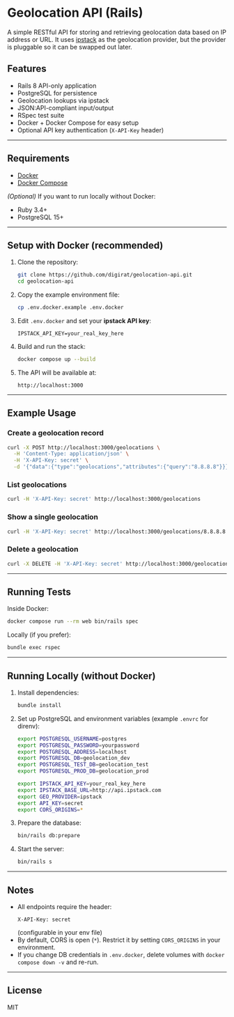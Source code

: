 # Geolocation API (Rails)

A simple RESTful API for storing and retrieving geolocation data based on IP address or URL.
It uses [ipstack](https://ipstack.com/) as the geolocation provider, but the provider is pluggable so it can be swapped out later.

## Features
- Rails 8 API-only application
- PostgreSQL for persistence
- Geolocation lookups via ipstack
- JSON:API-compliant input/output
- RSpec test suite
- Docker + Docker Compose for easy setup
- Optional API key authentication (`X-API-Key` header)

---

## Requirements
- [Docker](https://docs.docker.com/get-docker/)
- [Docker Compose](https://docs.docker.com/compose/)

*(Optional)* If you want to run locally without Docker:
- Ruby 3.4+
- PostgreSQL 15+

---

## Setup with Docker (recommended)

1. Clone the repository:
   ```bash
   git clone https://github.com/digirat/geolocation-api.git
   cd geolocation-api
   ```

2. Copy the example environment file:
   ```bash
   cp .env.docker.example .env.docker
   ```

3. Edit `.env.docker` and set your **ipstack API key**:
   ```dotenv
   IPSTACK_API_KEY=your_real_key_here
   ```

4. Build and run the stack:
   ```bash
   docker compose up --build
   ```

5. The API will be available at:
   ```
   http://localhost:3000
   ```

---

## Example Usage

### Create a geolocation record
```bash
curl -X POST http://localhost:3000/geolocations \
  -H 'Content-Type: application/json' \
  -H 'X-API-Key: secret' \
  -d '{"data":{"type":"geolocations","attributes":{"query":"8.8.8.8"}}}'
```

### List geolocations
```bash
curl -H 'X-API-Key: secret' http://localhost:3000/geolocations
```

### Show a single geolocation
```bash
curl -H 'X-API-Key: secret' http://localhost:3000/geolocations/8.8.8.8
```

### Delete a geolocation
```bash
curl -X DELETE -H 'X-API-Key: secret' http://localhost:3000/geolocations/8.8.8.8
```

---

## Running Tests

Inside Docker:
```bash
docker compose run --rm web bin/rails spec
```

Locally (if you prefer):
```bash
bundle exec rspec
```

---

## Running Locally (without Docker)

1. Install dependencies:
   ```bash
   bundle install
   ```

2. Set up PostgreSQL and environment variables (example `.envrc` for direnv):
   ```bash
   export POSTGRESQL_USERNAME=postgres
   export POSTGRESQL_PASSWORD=yourpassword
   export POSTGRESQL_ADDRESS=localhost
   export POSTGRESQL_DB=geolocation_dev
   export POSTGRESQL_TEST_DB=geolocation_test
   export POSTGRESQL_PROD_DB=geolocation_prod

   export IPSTACK_API_KEY=your_real_key_here
   export IPSTACK_BASE_URL=http://api.ipstack.com
   export GEO_PROVIDER=ipstack
   export API_KEY=secret
   export CORS_ORIGINS=*
   ```

3. Prepare the database:
   ```bash
   bin/rails db:prepare
   ```

4. Start the server:
   ```bash
   bin/rails s
   ```

---

## Notes
- All endpoints require the header:
  ```
  X-API-Key: secret
  ```
  (configurable in your env file)
- By default, CORS is open (`*`). Restrict it by setting `CORS_ORIGINS` in your environment.
- If you change DB credentials in `.env.docker`, delete volumes with `docker compose down -v` and re-run.

---

## License
MIT

